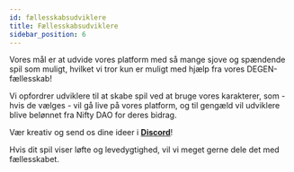 ```yaml
---
id: fællesskabsudviklere
title: Fællesskabsudviklere
sidebar_position: 6
---
```


Vores mål er at udvide vores platform med så mange sjove og spændende spil som muligt, hvilket vi tror kun er muligt med hjælp fra vores DEGEN-fællesskab!

Vi opfordrer udviklere til at skabe spil ved at bruge vores karakterer, som - hvis de vælges - vil gå live på vores platform, og til gengæld vil udviklere blive belønnet fra Nifty DAO for deres bidrag.

Vær kreativ og send os dine ideer i **[Discord](https://discord.gg/niftyleague)**!

Hvis dit spil viser løfte og levedygtighed, vil vi meget gerne dele det med fællesskabet.
